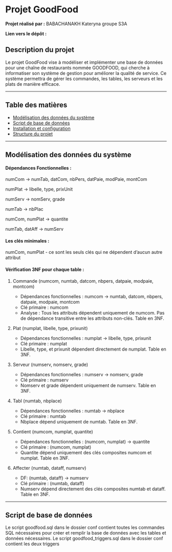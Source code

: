 # Projet GoodFood

**Projet réalisé par :** BABACHANAKH Kateryna groupe S3A

**Lien vers le dépôt :** 

## Description du projet

Le projet GoodFood vise à modéliser et implémenter une base de données pour une chaîne de restaurants nommée GOODFOOD, qui cherche à informatiser son système de gestion pour améliorer la qualité de service. Ce système permettra de gérer les commandes, les tables, les serveurs et les plats de manière efficace.


---

## Table des matières

- [Modélisation des données du système](#modélisation-des-données-du-système)
- [Script de base de données](#script-de-base-de-données)
- [Installation et configuration](#installation-et-configuration)
- [Structure du projet](#structure-du-projet)

---

##  Modélisation des données du système

#### **Dépendances Fonctionnelles :** 

numCom → numTab, datCom, nbPers, datPaie, modPaie, montCom

numPlat → libelle, type, prixUnit

numServ → nomServ, grade

numTab → nbPlac

numCom, numPlat → quantite

numTab, datAff → numServ

#### **Les clés minimales :** 

numCom, numPlat - ce sont les seuls clés qui ne dépendent d’aucun autre attribut 

####  **Vérification 3NF pour chaque table :**
  
  1. Commande (numcom, numtab, datcom, nbpers, datpaie, modpaie, montcom)

     - Dépendances fonctionnelles : numcom → numtab, datcom, nbpers, datpaie, modpaie, montcom
     - Clé primaire : numcom
     - Analyse : Tous les attributs dépendent uniquement de numcom. Pas de dépendance transitive entre les attributs non-clés. Table en 3NF.

  2. Plat (numplat, libelle, type, prixunit)
  
     - Dépendances fonctionnelles : numplat → libelle, type, prixunit
     - Clé primaire : numplat
     - Libelle, type, et prixunit dépendent directement de numplat. Table en 3NF.
       
  3. Serveur (numserv, nomserv, grade)

     - Dépendances fonctionnelles : numserv → nomserv, grade
     - Clé primaire : numserv
     - Nomserv et grade dépendent uniquement de numserv. Table en 3NF.
  
  4. Tabl (numtab, nbplace)

     - Dépendances fonctionnelles : numtab → nbplace
     - Clé primaire : numtab
     - Nbplace dépend uniquement de numtab. Table en 3NF.

  5. Contient (numcom, numplat, quantite)

     - Dépendances fonctionnelles : (numcom, numplat) → quantite
     - Clé primaire : (numcom, numplat)
     - Quantite dépend uniquement des clés composites numcom et numplat. Table en 3NF.
  
  6. Affecter (numtab, dataff, numserv)

     - DF: (numtab, dataff) → numserv
     - Clé primaire : (numtab, dataff)
     - Numserv dépend directement des clés composites numtab et dataff. Table en 3NF.

---

## Script de base de données
   
Le script goodfood.sql dans le dossier conf contient toutes les commandes SQL nécessaires pour créer et remplir la base de données avec les tables et données nécessaires. Le script goodfood_triggers.sql dans le dossier conf contient les deux triggers

